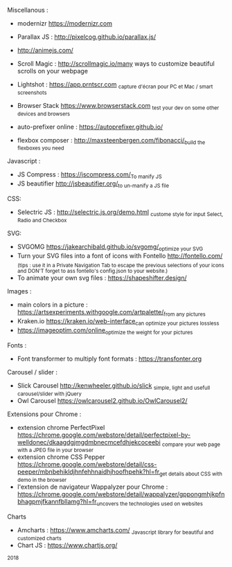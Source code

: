 Miscellanous : 
+ modernizr https://modernizr.com<br/>

+ Parallax JS : http://pixelcog.github.io/parallax.js/<br/>
+  http://animejs.com/<br/>


+ Scroll Magic : http://scrollmagic.io/many ways to customize beautiful scrolls on your webpage<br/>
+ Lightshot : https://app.prntscr.com <sub>capture d'écran pour PC et Mac / smart screenshots</sub><br/>

+ Browser Stack https://www.browserstack.com <sub>test your dev on some other devices and browsers</sub><br/>
+ auto-prefixer online : https://autoprefixer.github.io/<br/>
+ flexbox composer : http://maxsteenbergen.com/fibonacci/<sub>build the flexboxes you need</sub><br/>

  
Javascript :
+ JS Compress : https://jscompress.com/<sub>To manify JS</sub><br/>
+ JS beautifier http://jsbeautifier.org/<sub>to un-manify a JS file<br/>  
  
CSS: 
+ Selectric JS : http://selectric.js.org/demo.html <sub>custome style for input Select, Radio and Checkbox</sub><br/>

SVG:
+ SVGOMG https://jakearchibald.github.io/svgomg/<sub>optimize your SVG</sub><br/>
+ Turn your SVG files into a font of icons with Fontello http://fontello.com/ <sub>(tips : use it in a Private Navigation Tab to escape the previous selections of your icons and DON'T forget to ass fontello's config.json to your website.)</sub><br/>
+ To animate your own svg files : https://shapeshifter.design/<br/>

Images :
+ main colors in a picture : https://artsexperiments.withgoogle.com/artpalette/<sub>from any pictures</sub><br/>
+ Kraken.io https://kraken.io/web-interface<sub>can optimize your pictures lossless</sub><br/>
+ https://imageoptim.com/online<sub>optimize the weight for your pictures</sub><br/>

Fonts :
+ Font transformer to multiply font formats : https://transfonter.org<br/>

Carousel / slider :
+ Slick Carousel http://kenwheeler.github.io/slick <sub>simple, light and usefull carousel/slider with jQuery</sub><br/>
+ Owl Carousel https://owlcarousel2.github.io/OwlCarousel2/ <br/>

Extensions pour Chrome :
+ extension chrome PerfectPixel https://chrome.google.com/webstore/detail/perfectpixel-by-welldonec/dkaagdgjmgdmbnecmcefdhjekcoceebi <sub>compare your web page with a JPEG file in your browser</sub><br/>
+ extension chrome CSS Pepper https://chrome.google.com/webstore/detail/css-peeper/mbnbehikldjhnfehhnaidhjhoofhpehk?hl=fr<sub>get details about CSS with demo in the browser</sub><br/>
+ l'extension de navigateur Wappalyzer pour Chrome : https://chrome.google.com/webstore/detail/wappalyzer/gppongmhjkpfnbhagpmjfkannfbllamg?hl=fr<sub>uncovers the technologies used on websites</sub><br/>

Charts
+ Amcharts : https://www.amcharts.com/ <sub>Javascript library for beautiful and customized charts</sub>
+ Chart JS : https://www.chartjs.org/</br>

<sub>2018</sub>
